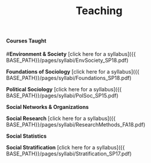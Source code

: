 ﻿---
layout: page
title: Teaching
description: Jeremiah Bohr's teaching
---
<!-- Global site tag (gtag.js) - Google Analytics -->
<script async src="https://www.googletagmanager.com/gtag/js?id=UA-127467072-1"></script>
<script>
  window.dataLayer = window.dataLayer || [];
  function gtag(){dataLayer.push(arguments);}
  gtag('js', new Date());

  gtag('config', 'UA-127467072-1');
</script>

#### Courses Taught

#**Environment & Society**
[click here for a syllabus]({{ BASE_PATH}}/pages/syllabi/EnvSociety_SP18.pdf)
<br />

**Foundations of Sociology**
[click here for a syllabus]({{ BASE_PATH}}/pages/syllabi/Foundations_SP18.pdf)
<br />

**Political Sociology**
[click here for a syllabus]({{ BASE_PATH}}/pages/syllabi/PolSoc_SP15.pdf)
<br />

**Social Networks & Organizations**
<br />

**Social Research**
[click here for a syllabus]({{ BASE_PATH}}/pages/syllabi/ResearchMethods_FA18.pdf)
<br />

**Social Statistics**
<br />

**Social Stratification**
[click here for a syllabus]({{ BASE_PATH}}/pages/syllabi/Stratification_SP17.pdf)
<br />
